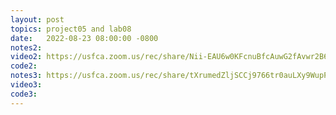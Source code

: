 ```yaml
---
layout: post
topics: project05 and lab08
date:   2022-08-23 08:00:00 -0800
notes2: 
video2: https://usfca.zoom.us/rec/share/Nii-EAU6w0KFcnuBfcAuwG2fAvwr2B6bRIx76utgX6nZJqWCmlOOsv5VK5-f1xsO.JOubFzBcjTV8vXv0 
code2: 
notes3: https://usfca.zoom.us/rec/share/tXrumedZljSCCj9766tr0auLXy9WupPZKr3pjxAvBHIP_vbarytGdTE5X1s6-ERj.QqjuVg8sgC2WvQ8Q 
video3: 
code3: 
---
```

